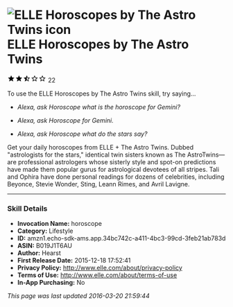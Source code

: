 # &nbsp;<img src="https://github.com/dale3h/alexa-skills-list/raw/master/skills/elle-horoscopes-by-the-astro-twins/B019J1T6AU/app_icon" alt="ELLE Horoscopes by The Astro Twins icon" width="36"> ELLE Horoscopes by The Astro Twins
![2.3 stars](../../../images/ic_star_black_18dp_1x.png)![2.3 stars](../../../images/ic_star_black_18dp_1x.png)![2.3 stars](../../../images/ic_star_half_black_18dp_1x.png)![2.3 stars](../../../images/ic_star_border_black_18dp_1x.png)![2.3 stars](../../../images/ic_star_border_black_18dp_1x.png) 22

To use the ELLE Horoscopes by The Astro Twins skill, try saying...

* *Alexa, ask Horoscope what is the horoscope for Gemini?*

* *Alexa, ask Horoscope for Gemini.*

* *Alexa, ask Horoscope what do the stars say?*

Get your daily horoscopes from ELLE + The Astro Twins. Dubbed "astrologists for the stars," identical twin sisters known as The AstroTwins—are professional astrologers whose sisterly style and spot-on predictions have made them popular gurus for astrological devotees of all stripes. Tali and Ophira have done personal readings for dozens of celebrities, including Beyonce, Stevie Wonder, Sting, Leann Rimes, and Avril Lavigne.

***

### Skill Details

* **Invocation Name:** horoscope
* **Category:** Lifestyle
* **ID:** amzn1.echo-sdk-ams.app.34bc742c-a411-4bc3-99cd-3feb21ab783d
* **ASIN:** B019J1T6AU
* **Author:** Hearst
* **First Release Date:** 2015-12-18 17:52:41
* **Privacy Policy:** http://www.elle.com/about/privacy-policy
* **Terms of Use:** http://www.elle.com/about/terms-of-use
* **In-App Purchasing:** No

*This page was last updated 2016-03-20 21:59:44*
